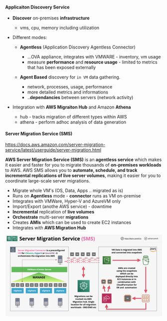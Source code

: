 #### Applicaiton Discovery Service
- **Discover** on-premises **infrastructure**
    - vms, cpu, memory including utilization
- Different modes:
    - **Agentless** (Application Discovery Agentless Connector)
        - ...OVA appliance, integrates with VMWARE - inventory, vm usage
        - measure **performance** and **resource usage** - limited to metrics that has been exposed externally

    - **Agent Based** discovery for `in VM` data gathering.
        - network, processes, usage, performance
        - more detailed metrics and informations
        - ..**dependancies** between servers (network activity)

- Integration with **AWS Migraiton Hub** and Amazon **Athena**
    - hub - tracks migration of different types within AWS
    - athena - perform adhoc analysis of data generation


#### Server Migration Service (SMS)
https://docs.aws.amazon.com/server-migration-service/latest/userguide/server-migration.html

**AWS Server Migration Service (SMS)** is an **agentless service** which makes it easier and faster for you to migrate thousands of **on-premises workloads** to AWS. AWS SMS allows you to **automate, schedule, and track incremental replications of live server volumes**, making it easier for you to coordinate large-scale server migrations.
- Migrate whole VM's (OS, Data, Apps .. migrated as is) 
- Runs on **Agentless** mode - **connector** runs as VM on-premise
- Integrates with VMWare, Hyper-V and AzureVM only
- Import/Export (anothe AWS service) - downtime
- **Incremental** replication of **live volumes**
- **Orchestrate** multi-server **migrations**
- Creates **AMIs** which can be used to create EC2 instances
- Integrates with **AWS Migration Hub**

![migration-sms](migration-sms.png)